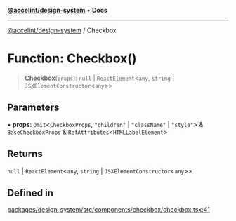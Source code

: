 [**@accelint/design-system**](../README.md) • **Docs**

***

[@accelint/design-system](../README.md) / Checkbox

# Function: Checkbox()

> **Checkbox**(`props`): `null` \| `ReactElement`\<`any`, `string` \| `JSXElementConstructor`\<`any`\>\>

## Parameters

• **props**: `Omit`\<`CheckboxProps`, `"children"` \| `"className"` \| `"style"`\> & `BaseCheckboxProps` & `RefAttributes`\<`HTMLLabelElement`\>

## Returns

`null` \| `ReactElement`\<`any`, `string` \| `JSXElementConstructor`\<`any`\>\>

## Defined in

[packages/design-system/src/components/checkbox/checkbox.tsx:41](https://github.com/gohypergiant/standard-toolkit/blob/258694cea8ed8bbd956b3cf5da47c2c9debcf127/packages/design-system/src/components/checkbox/checkbox.tsx#L41)
